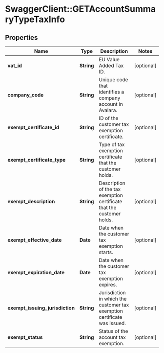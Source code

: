 # SwaggerClient::GETAccountSummaryTypeTaxInfo

## Properties
Name | Type | Description | Notes
------------ | ------------- | ------------- | -------------
**vat_id** | **String** | EU Value Added Tax ID.  | [optional] 
**company_code** | **String** | Unique code that identifies a company account in Avalara.  | [optional] 
**exempt_certificate_id** | **String** | ID of the customer tax exemption certificate.  | [optional] 
**exempt_certificate_type** | **String** | Type of tax exemption certificate that the customer holds.  | [optional] 
**exempt_description** | **String** | Description of the tax exemption certificate that the customer holds.  | [optional] 
**exempt_effective_date** | **Date** | Date when the customer tax exemption starts.  | [optional] 
**exempt_expiration_date** | **Date** | Date when the customer tax exemption expires.  | [optional] 
**exempt_issuing_jurisdiction** | **String** | Jurisdiction in which the customer tax exemption certificate was issued.  | [optional] 
**exempt_status** | **String** | Status of the account tax exemption.  | [optional] 


